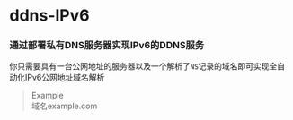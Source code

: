 # ddns-IPv6

### 通过部署私有DNS服务器实现IPv6的DDNS服务

你只需要具有一台公网地址的服务器以及一个解析了`NS`记录的域名即可实现全自动化IPv6公网地址域名解析

> Example  
> 域名example.com
> 